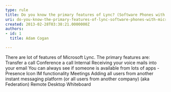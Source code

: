 ```yaml
---
type: rule
title: Do you know the primary features of Lync? (Software Phones with Microsoft Lync)
uri: do-you-know-the-primary-features-of-lync-software-phones-with-microsoft-lync
created: 2013-02-28T03:38:21.0000000Z
authors:
- id: 1
  title: Adam Cogan

---
```


 There are lot of features of Microsoft Lync. The primary features are: 
Transfer a call
  Conference a call
  Internal
  Receiving your voice mails into your email
  You can always see if someone is available from lots of apps - Presence Icon
  IM functionality
  Meetings
  Adding all users from another instant messaging platform (or all users from another company) (aka Federation)
 Remote Desktop
  Whiteboard

